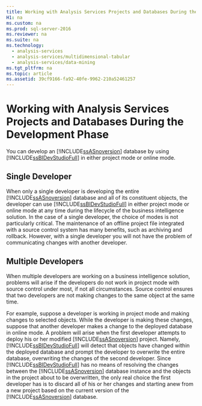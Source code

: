 ```yaml
---
title: Working with Analysis Services Projects and Databases During the Development Phase
H1: na
ms.custom: na
ms.prod: sql-server-2016
ms.reviewer: na
ms.suite: na
ms.technology: 
  - analysis-services
  - analysis-services/multidimensional-tabular
  - analysis-services/data-mining
ms.tgt_pltfrm: na
ms.topic: article
ms.assetid: 39cf9166-fa92-40fe-9962-210a52461257
---
```

# Working with Analysis Services Projects and Databases During the Development Phase
  You can develop an [!INCLUDE[ssASnoversion](../../Token/Other/ssASnoversion_md.md)] database by using [!INCLUDE[ssBIDevStudioFull](../../Token/Other/ssBIDevStudioFull_md.md)] in either project mode or online mode.  
  
## Single Developer  
 When only a single developer is developing the entire [!INCLUDE[ssASnoversion](../../Token/Other/ssASnoversion_md.md)] database and all of its constituent objects, the developer can use [!INCLUDE[ssBIDevStudioFull](../../Token/Other/ssBIDevStudioFull_md.md)] in either project mode or online mode at any time during the lifecycle of the business intelligence solution. In the case of a single developer, the choice of modes is not particularly critical. The maintenance of an offline project file integrated with a source control system has many benefits, such as archiving and rollback. However, with a single developer you will not have the problem of communicating changes with another developer.  
  
## Multiple Developers  
 When multiple developers are working on a business intelligence solution, problems will arise if the developers do not work in project mode with source control under most, if not all circumstances. Source control ensures that two developers are not making changes to the same object at the same time.  
  
 For example, suppose a developer is working in project mode and making changes to selected objects. While the developer is making these changes, suppose that another developer makes a change to the deployed database in online mode. A problem will arise when the first developer attempts to deploy his or her modified [!INCLUDE[ssASnoversion](../../Token/Other/ssASnoversion_md.md)] project. Namely, [!INCLUDE[ssBIDevStudioFull](../../Token/Other/ssBIDevStudioFull_md.md)] will detect that objects have changed within the deployed database and prompt the developer to overwrite the entire database, overwriting the changes of the second developer. Since [!INCLUDE[ssBIDevStudioFull](../../Token/Other/ssBIDevStudioFull_md.md)] has no means of resolving the changes between the [!INCLUDE[ssASnoversion](../../Token/Other/ssASnoversion_md.md)] database instance and the objects in the project about to be overwritten, the only real choice the first developer has is to discard all of his or her changes and starting anew from a new project based on the current version of the [!INCLUDE[ssASnoversion](../../Token/Other/ssASnoversion_md.md)] database.  
  
  